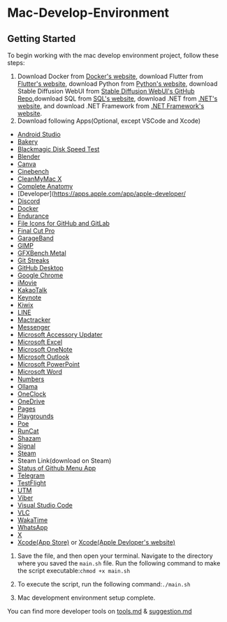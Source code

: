 # Mac-Develop-Environment

## Getting Started

To begin working with the mac develop environment project, follow these steps:

1. Download Docker from [Docker's website](https://www.docker.com/products/docker-desktop/), download Flutter from [Flutter's website](https://docs.flutter.dev/get-started/install), download Python from [Python's website](https://www.python.org/downloads/), download Stable Diffusion WebUI from [Stable Diffusion WebUI's GitHub Repo](https://github.com/AUTOMATIC1111/stable-diffusion-webui/wiki#setup),download SQL from [SQL's website](https://dev.mysql.com/downloads/), download .NET from [.NET's website](https://dotnet.microsoft.com/en-us/download/), and download .NET Framework from [.NET Framework's website](https://dotnet.microsoft.com/en-us/download/dotnet-framework).
2. Download following Apps(Optional, except VSCode and Xcode)
- [Android Studio](https://developer.android.com/studio)
- [Bakery](https://apps.apple.com/app/bakery-simple-icon-creator/)
- [Blackmagic Disk Speed Test](https://apps.apple.com/app/blackmagic-disk-speed-test/)
- [Blender](https://www.blender.org/download/)
- [Canva](https://apps.apple.com/app/canva-design-photo-video/)
- [Cinebench](https://apps.apple.com/app/cinebench/)
- [CleanMyMac X](https://apps.apple.com/app/cleanmymac-x/)
- [Complete Anatomy](https://apps.apple.com/app/complete-anatomy/)
- [Developer](https://apps.apple.com/app/apple-developer/
- [Discord](https://discord.com/download)
- [Docker](https://www.docker.com/products/docker-desktop/)
- [Endurance](https://apps.apple.com/app/endurance-cpu-stress-test/)
- [File Icons for GitHub and GitLab](https://apps.apple.com/app/github-file-icons/)
- [Final Cut Pro](https://apps.apple.com/app/final-cut-pro/)
- [GarageBand](https://apps.apple.com/app/garageband/)
- [GIMP](https://www.gimp.org/downloads/)
- [GFXBench Metal](https://apps.apple.com/app/gfxbench-metal/)
- [Git Streaks](https://apps.apple.com/app/git-streaks-for-github/)
- [GitHub Desktop](https://desktop.github.com/download/)
- [Google Chrome](https://www.google.com/intl/en_uk/chrome/dr/download/)
- [iMovie](https://apps.apple.com/app/imovie/)
- [KakaoTalk](https://apps.apple.com/app/kakaotalk/)
- [Keynote](https://apps.apple.com/app/keynote/)
- [Kiwix](https://kiwix.org/en/applications/)
- [LINE](https://apps.apple.com/app/line/)
- [Mactracker](https://apps.apple.com/app/mactracker/)
- [Messenger](https://www.messenger.com/desktop)
- [Microsoft Accessory Updater](https://apps.apple.com/app/microsoft-accessory-updater/)
- [Microsoft Excel](https://apps.apple.com/app/microsoft-excel/)
- [Microsoft OneNote](https://apps.apple.com/app/microsoft-onenote/)
- [Microsoft Outlook](https://apps.apple.com/app/microsoft-outlook/)
- [Microsoft PowerPoint](https://apps.apple.com/app/microsoft-powerpoint/)
- [Microsoft Word](https://apps.apple.com/app/microsoft-word/)
- [Numbers](https://apps.apple.com/app/numbers/)
- [Ollama](https://ollama.com/download)
- [OneClock](https://apps.apple.com/app/oneclock-a-simple-flip-clock/)
- [OneDrive](https://apps.apple.com/app/onedrive/)
- [Pages](https://apps.apple.com/app/pages/)
- [Playgrounds](https://apps.apple.com/app/swift-playgrounds/)
- [Poe](https://poe.com/download)
- [RunCat](https://apps.apple.com/app/runcat/)
- [Shazam](https://apps.apple.com/app/shazam-identify-songs/)
- [Signal](https://signal.org/zh_HK/download/)
- [Steam](https://store.steampowered.com/about/)
- Steam Link(download on Steam)
- [Status of Github Menu App](https://apps.apple.com/app/status-of-github-menu-bar-app/)
- [Telegram](https://apps.apple.com/app/telegram/)
- [TestFlight](https://apps.apple.com/app/testflight/)
- [UTM](https://mac.getutm.app)
- [Viber](https://www.viber.com/en/download/)
- [Visual Studio Code](https://code.visualstudio.com/Download)
- [VLC](https://www.videolan.org/vlc/)
- [WakaTime](https://github.com/wakatime/macos-wakatime)
- [WhatsApp](https://apps.apple.com/app/whatsapp-messenger/)
- [X](https://apps.apple.com/app/x/)
- [Xcode(App Store)](https://apps.apple.com/app/xcode/) or [Xcode(Apple Devloper's website)](https://developer.apple.com/xcode/resources/)

1. Save the file, and then open your terminal. Navigate to the directory where you saved the `main.sh` file. Run the following command to make the script executable:`chmod +x main.sh`

2. To execute the script, run the following command:`./main.sh`

3. Mac development environment setup complete.

You can find more developer tools on [tools.md](tools.md) & [suggestion.md](suggestion.md)
